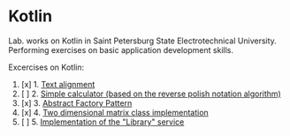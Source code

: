 # Kotlin
Lab. works on Kotlin in Saint Petersburg State Electrotechnical University. Performing exercises on basic application development skills.

Excercises on Kotlin:
1. [x] 1. [Text alignment](https://github.com/GonarchX/kotlin-course/tree/master/1-lab)
2. [ ] 2. [Simple calculator (based on the reverse polish notation algorithm)](https://github.com/GonarchX/kotlin-course/tree/master/2-lab)
3. [x] 3. [Abstract Factory Pattern](https://github.com/GonarchX/kotlin-course/tree/master/3-lab)
4. [x] 4. [Two dimensional matrix class implementation](https://github.com/GonarchX/kotlin-course/tree/master/4-lab)
5. [ ] 5. [Implementation of the "Library" service](https://github.com/GonarchX/kotlin-course/tree/master/5-lab)
